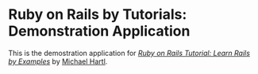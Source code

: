 # Ruby on Rails by Tutorials: Demonstration Application

This is the demostration application for [*Ruby on Rails Tutorial: Learn Rails by Examples*](http://railstutorial.org/) by [Michael Hartl](http://michaelhartl.com/).
